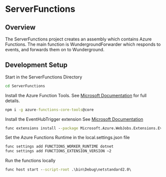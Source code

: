 # ServerFunctions

## Overview

The ServerFunctions project creates an assembly which contains Azure Functions. The main function is WundergroundForwarder which responds to events, and forwards them on to Wunderground.

## Development Setup

Start in the ServerFunctions Directory

```cmd
cd ServerFunctions
```

Install the Azure Function Tools. See [Microsoft Documentation](https://blogs.msdn.microsoft.com/appserviceteam/2017/09/25/develop-azure-functions-on-any-platform/) for full details.

```cmd
npm i -g azure-functions-core-tools@core
```

Install the EventHubTrigger extension See [Microsoft Documentation](https://docs.microsoft.com/en-us/azure/azure-functions/functions-triggers-bindings#local-development-azure-functions-core-tools)

```cmd
func extensions install --package Microsoft.Azure.WebJobs.Extensions.EventHubs --version 3.0.0-beta8
```

Set the Azure Functions Runtime in the local.settings.json file

```cmd
func settings add FUNCTIONS_WORKER_RUNTIME dotnet
func settings add FUNCTIONS_EXTENSION_VERSION ~2
```

Run the functions locally

```cmd
func host start --script-root .\bin\Debug\netstandard2.0\
```
